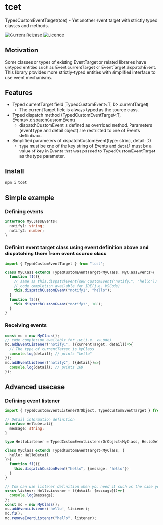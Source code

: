 # tcet

TypedCustomEventTarget(tcet) - Yet another event target with strictly typed classes and methods.

[![Current Release](https://img.shields.io/npm/v/tcet.svg)](https://www.npmjs.com/package/tcet)
[![Licence](https://img.shields.io/github/license/takawitter/tcet.svg)](https://github.com/takawitter/tcet/blob/master/LICENSE)


## Motivation

Some classes or types of existing EventTarget or related libraries have
untyped entities such as Event.currentTarget or EventTarget.dispatchEvent.
This library provides more strictly-typed entities with simplified interface
to use event mechanisms.

## Features

* Typed currentTarget field (TypedCustomEvent<T, D>.currentTarget)
  * The currentTarget field is always typed as the source class. 
* Typed dispatch method (TypedCustomEventTarget<T, Events>.dispatchCustomEvent)
  * dispatchCustomEvent is defined as overrload method. Parameters (event type and detail object) are restricted to one of Events defiintions.
* Simplified parameters of dispatchCustomEvent(type: string, detail: D)
  * `type` must be one of the key string of Events and `detail` must be a value of key in Events that was passed to TypedCustomEventTarget as the type parameter.

## Install

```bash
npm i tcet
```

## Simple example

### Defining events

```ts
interface MyClassEvents{
  notify1: string;
  notify2: number;
}
```

### Definint event target class using event definition above and dispatching them from event source class
```ts
import { TypedCustomEventTarget } from "tcet";

class MyClass extends TypedCustomEventTarget<MyClass, MyClassEvents>{
  function f1(){
    // same as this.dispatchEvent(new CustomEvent("notify1", "hello"))
    // code completion available for IDE(i.e. VSCode)
    this.dispatchCustomEvent("notify1", "hello");
  }
  function f2(){
    this.dispatchCustomEvent("notify2", 100);
  }
}
```

### Receiving events
```ts
const mc = new MyClass();
// code completion available for IDE(i.e. VSCode)
mc.addEventListener("notify1", ({currentTarget, detail})=>{
  // The type of currentTarget is MyClass
  console.log(detail); // prints "hello"
});
mc.addEventListener("notify2", ({detail})=>{
  console.log(detail); // prints 100
});
```


## Advanced usecase

### Defining event listener

```ts
import { TypedCustomEventListenerOrObject, TypedCustomEventTarget } from "tcet";

// Detail information definition
interface HelloDetail{
  message: string;
}

type HelloListener = TypedCustomEventListenerOrObject<MyClass, HelloDetail>;

class MyClass extends TypedCustomEventTarget<MyClass, {
  hello: HelloDetail
}>{
  function f1(){
    this.dispatchCustomEvent("hello", {message: "hello"});
  }
}

// You can use listener definition when you need it such as the case you need to remove listener later.
const listner: HelloListener = ({detail: {message}})=>{
  console.log(message);
};
const mc = new MyClass();
mc.addEventListener("hello", listener);
mc.f1();
mc.removeEventListener("hello", listener);
```
